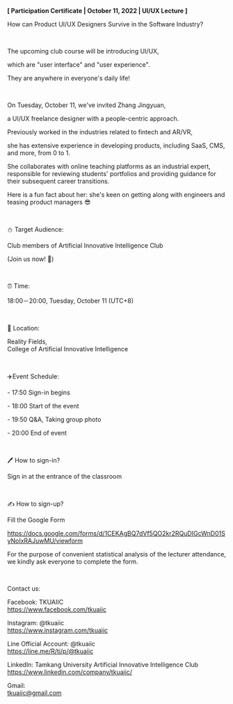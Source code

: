 **[ Participation Certificate | October 11, 2022 | UI/UX Lecture ]**

How can Product UI/UX Designers Survive in the Software Industry?

&nbsp;

The upcoming club course will be introducing UI/UX,

which are "user interface" and "user experience".

They are anywhere in everyone's daily life!

&nbsp;

On Tuesday, October 11, we've invited Zhang Jingyuan,

a UI/UX freelance designer with a people-centric approach.

Previously worked in the industries related to fintech and AR/VR,

she has extensive experience in developing products, including SaaS, CMS, and more, from 0 to 1.

She collaborates with online teaching platforms as an industrial expert, responsible for reviewing students' portfolios and providing guidance for their subsequent career transitions.

Here is a fun fact about her: she's keen on getting along with engineers and teasing product managers 😎

&nbsp;

⛄️ Target Audience:

Club members of Artificial Innovative Intelligence Club

(Join us now! 🤩)

&nbsp;

⏰ Time:

18:00－20:00, Tuesday, October 11 (UTC+8)

&nbsp;

📍 Location:

Reality Fields, <br />College of Artificial Innovative Intelligence

&nbsp;

✈️Event Schedule:

\- 17:50 Sign-in begins

\- 18:00 Start of the event

\- 19:50 Q&A, Taking group photo

\- 20:00 End of event

&nbsp;

🖊️ How to sign-in?

Sign in at the entrance of the classroom

&nbsp;

✍️ How to sign-up?

Fill the Google Form

https://docs.google.com/forms/d/1CEKAgBQ7dVf5QO2kr2RQuDIGcWnD01SyNoIxRAJuwMU/viewform

For the purpose of convenient statistical analysis of the lecturer attendance, we kindly ask everyone to complete the form.

&nbsp;

Contact us:

Facebook: TKUAIIC <br />https://www.facebook.com/tkuaiic

Instagram: @tkuaiic <br />https://www.instagram.com/tkuaiic

Line Official Account: @tkuaiic <br />https://line.me/R/ti/p/@tkuaiic

LinkedIn: Tamkang University Artificial Innovative Intelligence Club <br />https://www.linkedin.com/company/tkuaiic/

Gmail: <br />tkuaiic@gmail.com

